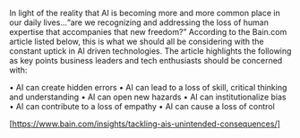 
In light of the reality that AI is becoming more and more common
place in our daily lives...“are we recognizing and addressing the
loss of human expertise that accompanies that new freedom?”
According to the Bain.com article listed below, this is what we
should all be considering with the constant uptick in AI driven
technologies. The article highlights the following as key points
business leaders and tech enthusiasts should be concerned with:

• AI can create hidden errors
• AI can lead to a loss of skill, critical thinking and understanding
• AI can open new hazards
• AI can institutionalize bias
• AI can contribute to a loss of empathy
• AI can cause a loss of control

[https://www.bain.com/insights/tackling-ais-unintended-consequences/]